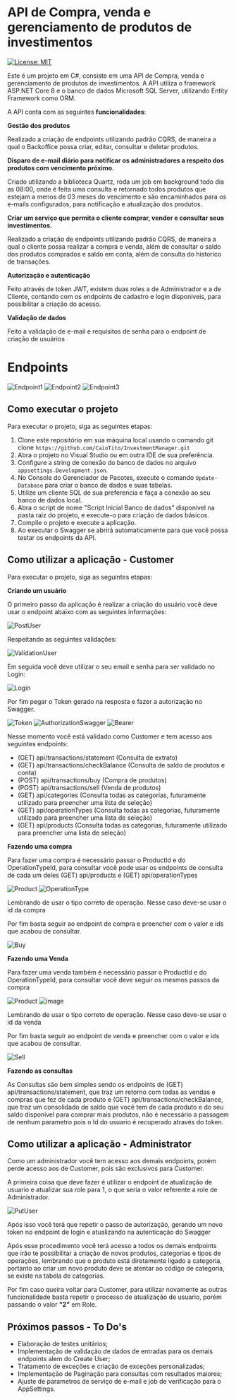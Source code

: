 # API de Compra, venda e gerenciamento de produtos de investimentos

[![License: MIT](https://img.shields.io/badge/License-MIT-yellow.svg)](https://github.com/CaioTito/InvestmentManager/blob/master/LICENSE.txt)

Este é um projeto em C#, consiste em uma API de Compra, venda e gerenciamento de produtos de investimentos. A API utiliza o framework ASP.NET Core 8 e o banco de dados Microsoft SQL Server, utilizando Entity Framework como ORM.

A API conta com as seguintes **funcionalidades**:

**Gestão dos produtos**
  
  Realizado a criação de endpoints utilizando padrão CQRS, de maneira a qual o Backoffice possa criar, editar, consultar e deletar produtos.
  
**Disparo de e-mail diário para notificar os administradores a respeito dos produtos com vencimento próximo.**
  
  Criado utilizando a biblioteca Quartz, roda um job em background todo dia as 08:00, onde é feita uma consulta e retornado todos produtos que estejam a menos de 03 meses do vencimento e são encaminhados para os e-mails configurados, para notificação e atualização dos produtos. 
  
**Criar um serviço que permita o cliente comprar, vender e consultar seus investimentos.**

  Realizado a criação de endpoints utilizando padrão CQRS, de maneira a qual o cliente possa realizar a compra e venda, além de consultar o saldo dos produtos comprados e saldo em conta, além de consulta do historico de transações.

**Autorização e autenticação**

  Feito através de token JWT, existem duas roles a de Administrador e a de Cliente, contando com os endpoints de cadastro e login disponiveis, para possibilitar a criação do acesso.

**Validação de dados**

  Feito a validação de e-mail e requisitos de senha para o endpoint de criação de usuários

# Endpoints

![Endpoint1](https://github.com/CaioTito/InvestmentManager/assets/47333681/688658fa-5145-4ec8-ba83-f3f7d05f6327)
![Endpoint2](https://github.com/CaioTito/InvestmentManager/assets/47333681/9368c610-c21d-4b6c-b070-8b836b3731d2)
![Endpoint3](https://github.com/CaioTito/InvestmentManager/assets/47333681/ee5c1750-a4cb-4331-9481-61e0e0553651)

## Como executar o projeto
Para executar o projeto, siga as seguintes etapas:

1. Clone este repositório em sua máquina local usando o comando git clone `https://github.com/CaioTito/InvestmentManager.git`
2. Abra o projeto no Visual Studio ou em outra IDE de sua preferência.
3. Configure a string de conexão do banco de dados no arquivo `appsettings.Development.json`.
4. No Console do Gerenciador de Pacotes, execute o comando `Update-Database` para criar o banco de dados e suas tabelas.
5. Utilize um cliente SQL de sua preferencia e faça a conexão ao seu banco de dados local.
6. Abra o script de nome "Script Inicial Banco de dados" disponivel na pasta raiz do projeto, e execute-o para criação de dados básicos.
7. Compile o projeto e execute a aplicação.
8. Ao executar o  Swagger se abrirá automaticamente para que você possa testar os endpoints da API.

## Como utilizar a aplicação - Customer
Para executar o projeto, siga as seguintes etapas:

**Criando um usuário**

O primeiro passo da aplicação é realizar a criação do usuário você deve usar o endpoint abaixo com as seguintes informações:

![PostUser](https://github.com/CaioTito/InvestmentManager/assets/47333681/7d85c07a-a02e-4e23-94c6-b3906668512f)

Respeitando as seguintes validações:

![ValidationUser](https://github.com/CaioTito/InvestmentManager/assets/47333681/85b8c277-087d-42ad-b3f1-b943dd0d98d5)

Em seguida você deve utilizar o seu email e senha para ser validado no Login:

![Login](https://github.com/CaioTito/InvestmentManager/assets/47333681/c9873188-f313-478e-af80-d50e57c8b3d2)

Por fim pegar o Token gerado na resposta e fazer a autorização no Swagger.

![Token](https://github.com/CaioTito/InvestmentManager/assets/47333681/ea58ebc2-1e32-41c0-9b10-87d586139209)
![AuthorizationSwagger](https://github.com/CaioTito/InvestmentManager/assets/47333681/a96ad9df-9cbe-4968-8e12-2193576bc163)
![Bearer](https://github.com/CaioTito/InvestmentManager/assets/47333681/241e9a16-e10e-4ff3-aea1-7c46ffe3d070)

Nesse momento você está validado como Customer e tem acesso aos seguintes endpoints:
 - (GET) api/transactions/statement (Consulta de extrato)
 - (GET) api/transactions/checkBalance (Consulta de saldo de produtos e conta)
 - (POST) api/transactions/buy (Compra de produtos)
 - (POST) api/transactions/sell (Venda de produtos)
 - (GET) api/categories (Consulta todas as categorias, futuramente utilizado para preencher uma lista de seleção)
 - (GET) api/operationTypes (Consulta todas as categorias, futuramente utilizado para preencher uma lista de seleção)
 - (GET) api/products (Consulta todas as categorias, futuramente utilizado para preencher uma lista de seleção)

**Fazendo uma compra**

Para fazer uma compra é necessário passar o ProductId e do OperationTypeId, para consultar você pode usar os endpoints de consulta de cada um deles (GET) api/products e (GET) api/operationTypes

![Product](https://github.com/CaioTito/InvestmentManager/assets/47333681/ea5095d1-5d5a-4492-bdae-d118cafa9cdb)
![OperationType](https://github.com/CaioTito/InvestmentManager/assets/47333681/6e23c7fd-a5bb-4c7e-837c-d3723837ec75)

Lembrando de usar o tipo correto de operação. Nesse caso deve-se usar o id da compra

Por fim basta seguir ao endpoint de compra e preencher com o valor e ids que acabou de consultar.

![Buy](https://github.com/CaioTito/InvestmentManager/assets/47333681/b23c091c-f087-46db-a3ad-3f6eab076bbb)

**Fazendo uma Venda**

Para fazer uma venda também é necessário passar o ProductId e do OperationTypeId, para consultar você deve seguir os mesmos passos da compra

![Product](https://github.com/CaioTito/InvestmentManager/assets/47333681/ea5095d1-5d5a-4492-bdae-d118cafa9cdb)
![image](https://github.com/CaioTito/InvestmentManager/assets/47333681/ce7b8033-df92-4a81-b7ba-527b90707065)

Lembrando de usar o tipo correto de operação. Nesse caso deve-se usar o id da venda

Por fim basta seguir ao endpoint de venda e preencher com o valor e ids que acabou de consultar.

![Sell](https://github.com/CaioTito/InvestmentManager/assets/47333681/2b4bdfaa-861a-4449-92f2-399f25a06646)

**Fazendo as consultas**

As Consultas são bem simples sendo os endpoints de (GET) api/transactions/statement, que traz um retorno com todas as vendas e compras que fez de cada produto e (GET) api/transactions/checkBalance, que traz um consolidado de saldo que você tem de cada produto e do seu saldo disponivel para comprar mais produtos, não é necessário a passagem de nenhum parametro pois o Id do usuario é recuperado através do token.

## Como utilizar a aplicação - Administrator

Como um administrador você tem acesso aos demais endpoints, porém perde acesso aos de Customer, pois são exclusivos para Customer.

A primeira coisa que deve fazer é utilizar o endpoint de atualização de usuario e atualizar sua role para 1, o que seria o valor referente a role de Administrador.

![PutUser](https://github.com/CaioTito/InvestmentManager/assets/47333681/f9d65e71-fa6a-4839-bd02-bbedcb2f3ad3)

Após isso você terá que repetir o passo de autorização, gerando um novo token no endpoint de login e atualizando na autenticação do Swagger

Após esse procedimento você terá acesso a todos os demais endpoints que irão te possibilitar a criação de novos produtos, categorias e tipos de operações, lembrando que o produto está diretamente ligado a categoria, portanto ao criar um novo produto deve se atentar ao código de categoria, se existe na tabela de categorias.

Por fim caso queira voltar para Customer, para utilizar novamente as outras funcionalidade basta repetir o processo de atualização de usuario, porém passando o valor **"2"** em Role.


## Próximos passos - To Do's

- Elaboração de testes unitários;
- Implementação de validação de dados de entradas para os demais endpoints alem do Create User;
- Tratamento de exceções e criação de exceções personalizadas;
- Implementação de Paginação para consultas com resultados maiores;
- Ajuste de parametros de serviço de e-mail e job de verificação para o AppSettings.
